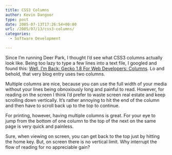 ```yaml
---
title: CSS3 Columns
author: Kevin Dangoor
type: post
date: 2005-07-13T17:26:54+00:00
url: /2005/07/13/css3-columns/
categories:
  - Software Development

---
```

Since I&#8217;m running Deer Park, I thought I&#8217;d see what CSS3 columns actually look like. Being too lazy to type a few lines into a text file, I googled and found this: [Well, I&#8217;m Back: Gecko 1.8 For Web Developers: Columns][1]. Lo and behold, that very blog entry uses two columns.

Multiple columns are nice, because you can use the full width of your media without your lines being obnoxiously long and painful to read. However, for reading on the screen I think I&#8217;d prefer to waste screen real estate and keep scrolling down vertically. It&#8217;s rather annoying to hit the end of the column and then have to scroll back up to the top to continue.

For printing, however, having multiple columns is great. For your eye to jump from the bottom of one column to the top of the next on the same page is very quick and painless.

Sure, when viewing on screen, you can get back to the top just by hitting the home key. But, on screen there is no vertical limit. Why interrupt the flow of reading for no appreciable gain?

 [1]: http://weblogs.mozillazine.org/roc/archives/2005/03/gecko_18_for_we.html